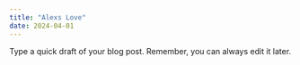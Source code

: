 ```yaml
---
title: "Alexs Love"
date: 2024-04-01
---
```

Type a quick draft of your blog post. Remember, you can always edit it later.
